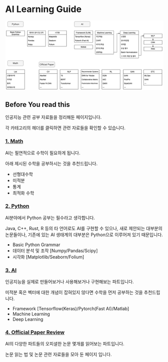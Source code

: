 # AI Learning Guide

![AI Learning Guideline](/docs/Guideline.png)
## Before You read this
인공지능 관련 공부 자료들을 정리해둔 페이지입니다.

각 카테고리의 헤더를 클릭하면 관련 자료들을 확인할 수 있습니다.

### [1. Math](/docs/Math.md)
AI는 필연적으로 수학이 필요하게 됩니다.

아래 제시된 수학을 공부하시는 것을 추천드립니다.

- 선형대수학
- 미적분
- 통계
- 최적화 수학

### [2. Python](/docs/Python.md)
AI분야에서 Python 공부는 필수라고 생각합니다.

Java, C++, Rust, R 등의 타 언어로도 AI를 구현할 수 있으나, 새로 제안되는 대부분의 논문들이나, 기존에 있는 AI 생태계의 대부분은 Python으로 이루어져 있기 때문입니다.

- Basic Python Grammar
- 데이터 분석 및 조작 [Numpy/Pandas/Scipy]
- 시각화 [Matplotlib/Seaborn/Folium]

### [3. AI](/docs/AI.md)
인공지능을 실제로 만들어보거나 사용해보거나 구현해보는 파트입니다.

미적분 혹은 벡터에 대한 개념이 잡혀있지 않다면 수학을 먼저 공부하는 것을 추천드립니다.

- Framework [Tensorflow(Keras)/Pytorch(Fast AI)/Matlab]
- Machine Learning
- Deep Learning

### [4. Official Paper Review](/docs/Official-Paper.md)
AI의 다양한 파트들의 오피셜한 논문 몇개를 읽어보는 파트입니다.

논문 읽는 법 및 논문 관련 자료들을 모아 둔 페이지 입니다.
